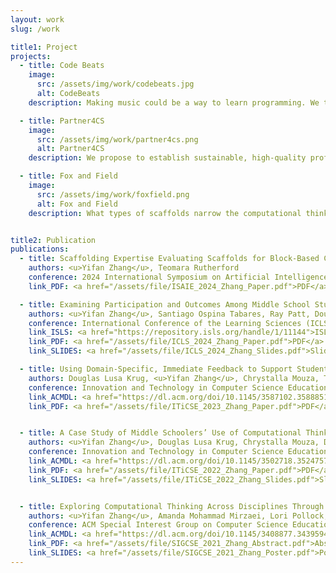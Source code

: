 ```yaml
---
layout: work
slug: /work

title1: Project
projects:
  - title: Code Beats
    image:
      src: /assets/img/work/codebeats.jpg
      alt: CodeBeats
    description: Making music could be a way to learn programming. We teach computational thinking (CT) via a curriculum where (1) students learn how to code to manipulate and create hip hop beats and (2) students experience computation. As students make beats, they, almost without noticing, learn fundamental concepts and skills of computer science.

  - title: Partner4CS
    image:
      src: /assets/img/work/partner4cs.png
      alt: Partner4CS
    description: We propose to establish sustainable, high-quality professional development and support for middle (G6-8) and high school (G9-12) computer science teachers by teaming university faculty and undergraduates in computer science, education, and math education and leveraging successful components of several existing models across the country.

  - title: Fox and Field
    image:
      src: /assets/img/work/foxfield.png
      alt: Fox and Field
    description: What types of scaffolds narrow the computational thinking (CT) performance gap between experts and novices within a coding obstacle course? We designed Fox and Field, a block-based programming game with different scaffolds and prompted to undergrad students in CS major and non-CS major. We assessed their CT knowledge and logged their programming process data to understand this question.


title2: Publication
publications:
  - title: Scaffolding Expertise Evaluating Scaffolds for Block-Based Coding Among Experts and Novices
    authors: <u>Yifan Zhang</u>, Teomara Rutherford
    conference: 2024 International Symposium on Artificial Intelligence for Education (ISAIE 2024)
    link_PDF: <a href="/assets/file/ISAIE_2024_Zhang_Paper.pdf">PDF</a>

  - title: Examining Participation and Outcomes Among Middle School Students in a Virtual Camp on Coding with Music
    authors: <u>Yifan Zhang</u>, Santiago Ospina Tabares, Ray Patt, Douglas Lusa Krug, Hilary Mead, Chrystalla Mouza, David Shepherd, and Lori Pollock
    conference: International Conference of the Learning Sciences (ICLS)
    link_ISLS: <a href="https://repository.isls.org/handle/1/11144">ISLS Repo</a>
    link_PDF: <a href="/assets/file/ICLS_2024_Zhang_Paper.pdf">PDF</a>
    link_SLIDES: <a href="/assets/file/ICLS_2024_Zhang_Slides.pdf">Slides</a>

  - title: Using Domain-Specific, Immediate Feedback to Support Students Learning Computer Programming to Make Music
    authors: Douglas Lusa Krug, <u>Yifan Zhang</u>, Chrystalla Mouza, Taylor Barnett, Lori Pollock, and David C. Shepherd
    conference: Innovation and Technology in Computer Science Education (ITiCSE). 2023.
    link_ACMDL: <a href="https://dl.acm.org/doi/10.1145/3587102.3588851">ACM DL</a>
    link_PDF: <a href="/assets/file/ITiCSE_2023_Zhang_Paper.pdf">PDF</a>


  - title: A Case Study of Middle Schoolers’ Use of Computational Thinking Concepts and Practices during Coded Music Composition
    authors: <u>Yifan Zhang</u>, Douglas Lusa Krug, Chrystalla Mouza, David C. Shepherd, and Lori Pollock
    conference: Innovation and Technology in Computer Science Education (ITiCSE). 2022.
    link_ACMDL: <a href="https://dl.acm.org/doi/10.1145/3502718.3524757">ACM DL</a>
    link_PDF: <a href="/assets/file/ITiCSE_2022_Zhang_Paper.pdf">PDF</a>
    link_SLIDES: <a href="/assets/file/ITiCSE_2022_Zhang_Slides.pdf">Slides</a>


  - title: Exploring Computational Thinking Across Disciplines Through Student-Generated Artifact Analysis
    authors: <u>Yifan Zhang</u>, Amanda Mohammad Mirzaei, Lori Pollock, Chrystalla Mouza, and Kevin Guidry
    conference: ACM Special Interest Group on Computer Science Education (SIGCSE). 2021.
    link_ACMDL: <a href="https://dl.acm.org/doi/10.1145/3408877.3439594">ACM DL</a>
    link_PDF: <a href="/assets/file/SIGCSE_2021_Zhang_Abstract.pdf">Abstract</a>
    link_SLIDES: <a href="/assets/file/SIGCSE_2021_Zhang_Poster.pdf">Poster</a>
---
```


<br />
<br />
